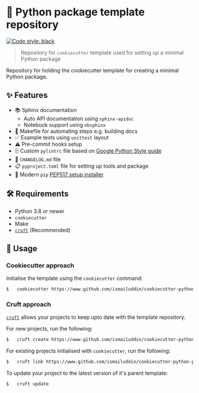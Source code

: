 # 🐍 Python package template repository
[![Code style: black](https://img.shields.io/badge/code%20style-black-000000.svg)](https://github.com/psf/black)

> Repository for `cookiecutter` template used for setting up a minimal Python package

Repository for holding the cookiecutter template for creating a minimal Python
package.

## ✨ Features
- 📚 Sphinx documentation
    - Auto API documentation using `sphinx-apidoc`
    - Notebook support using `nbsphinx`
- 🧱 Makefile for automating steps e.g. building docs
- ✅ Example tests using `unittest` layout
- ⚠️ Pre-commit hooks setup
- 🗄 Custom `pylintrc` file based on [Google Python Style guide](https://google.github.io/styleguide/pyguide.html)
- 📜 `CHANGELOG.md` file
- 📋 `pyproject.toml` file for setting up tools and package
- 🚅 Modern `pip` [PEP517 setup installer](https://peps.python.org/pep-0517/)

## 🛠 Requirements
- Python 3.8 or newer
- `cookiecutter`
- Make
- [`cruft`](https://github.com/cruft/cruft) (Recommended)

## 🚀 Usage
### Cookiecutter approach
Initialise the template using the `cookiecutter` command:

```bash
$   cookiecutter https://www.github.com/ismailuddin/cookiecutter-python-package-template
```

### Cruft approach
[`cruft`](https://github.com/cruft/cruft) allows your projects to keep upto date with the template repository.

For new projects, run the following:

```bash
$   cruft create https://www.github.com/ismailuddin/cookiecutter-python-package-template
```

For existing projects initialised with `cookiecutter`, run the following:

```bash
$   cruft link https://www.github.com/ismailuddin/cookiecutter-python-package-template
```

To update your project to the latest version of it's parent template:

```bash
$   cruft update
```

